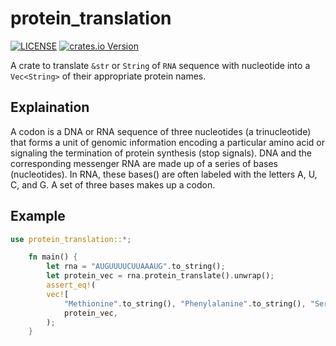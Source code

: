 # protein_translation

[![LICENSE](https://img.shields.io/badge/license-MIT-blue.svg)](LICENSE)
[![crates.io Version](https://img.shields.io/crates/v/protein_translation.svg)](https://crates.io/crates/protein_translation)

A crate to translate `&str` or `String` of `RNA` sequence with nucleotide into a `Vec<String>` of
their appropriate protein names.

## Explaination
A codon is a DNA or RNA sequence of three nucleotides (a trinucleotide) that forms a unit of
genomic information encoding a particular amino acid or signaling the termination of protein
synthesis (stop signals). DNA and the corresponding messenger RNA are made up of a series of bases
(nucleotides). In RNA, these bases() are often labeled with the letters A, U, C, and G. A set of
three bases makes up a codon.

## Example

```rust
use protein_translation::*;

    fn main() {
        let rna = "AUGUUUUCUUAAAUG".to_string();
        let protein_vec = rna.protein_translate().unwrap();
        assert_eq!(
        vec![
            "Methionine".to_string(), "Phenylalanine".to_string(), "Serine".to_string()],
            protein_vec,
        );
    }
```
